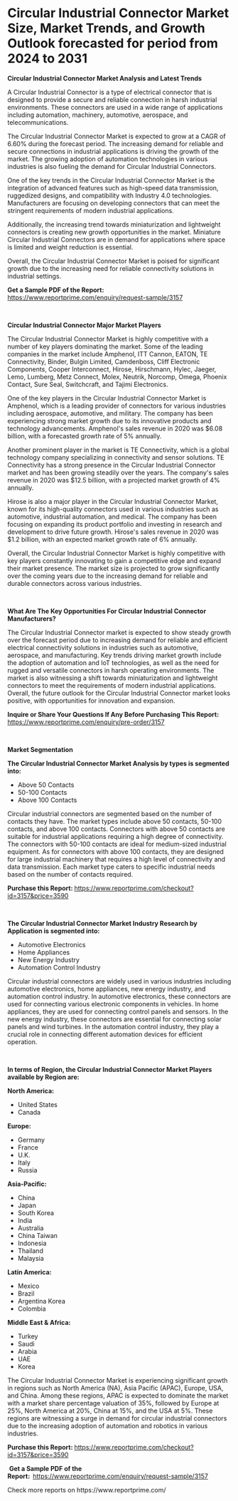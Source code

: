 <p><h1>Circular Industrial Connector Market Size, Market Trends, and Growth Outlook forecasted for period from 2024 to 2031</h1></p><p><strong>Circular Industrial Connector Market Analysis and Latest Trends</strong></p>
<p><p>A Circular Industrial Connector is a type of electrical connector that is designed to provide a secure and reliable connection in harsh industrial environments. These connectors are used in a wide range of applications including automation, machinery, automotive, aerospace, and telecommunications.</p><p>The Circular Industrial Connector Market is expected to grow at a CAGR of 6.60% during the forecast period. The increasing demand for reliable and secure connections in industrial applications is driving the growth of the market. The growing adoption of automation technologies in various industries is also fueling the demand for Circular Industrial Connectors.</p><p>One of the key trends in the Circular Industrial Connector Market is the integration of advanced features such as high-speed data transmission, ruggedized designs, and compatibility with Industry 4.0 technologies. Manufacturers are focusing on developing connectors that can meet the stringent requirements of modern industrial applications.</p><p>Additionally, the increasing trend towards miniaturization and lightweight connectors is creating new growth opportunities in the market. Miniature Circular Industrial Connectors are in demand for applications where space is limited and weight reduction is essential.</p><p>Overall, the Circular Industrial Connector Market is poised for significant growth due to the increasing need for reliable connectivity solutions in industrial settings.</p></p>
<p><strong>Get a Sample PDF of the Report:&nbsp;</strong> <a href="https://www.reportprime.com/enquiry/request-sample/3157">https://www.reportprime.com/enquiry/request-sample/3157</a></p>
<p>&nbsp;</p>
<p><strong>Circular Industrial Connector Major Market Players</strong></p>
<p><p>The Circular Industrial Connector Market is highly competitive with a number of key players dominating the market. Some of the leading companies in the market include Amphenol, ITT Cannon, EATON, TE Connectivity, Binder, Bulgin Limited, Camdenboss, Cliff Electronic Components, Cooper Interconnect, Hirose, Hirschmann, Hylec, Jaeger, Lemo, Lumberg, Metz Connect, Molex, Neutrik, Norcomp, Omega, Phoenix Contact, Sure Seal, Switchcraft, and Tajimi Electronics.</p><p>One of the key players in the Circular Industrial Connector Market is Amphenol, which is a leading provider of connectors for various industries including aerospace, automotive, and military. The company has been experiencing strong market growth due to its innovative products and technology advancements. Amphenol's sales revenue in 2020 was $6.08 billion, with a forecasted growth rate of 5% annually.</p><p>Another prominent player in the market is TE Connectivity, which is a global technology company specializing in connectivity and sensor solutions. TE Connectivity has a strong presence in the Circular Industrial Connector market and has been growing steadily over the years. The company's sales revenue in 2020 was $12.5 billion, with a projected market growth of 4% annually.</p><p>Hirose is also a major player in the Circular Industrial Connector Market, known for its high-quality connectors used in various industries such as automotive, industrial automation, and medical. The company has been focusing on expanding its product portfolio and investing in research and development to drive future growth. Hirose's sales revenue in 2020 was $1.2 billion, with an expected market growth rate of 6% annually.</p><p>Overall, the Circular Industrial Connector Market is highly competitive with key players constantly innovating to gain a competitive edge and expand their market presence. The market size is projected to grow significantly over the coming years due to the increasing demand for reliable and durable connectors across various industries.</p></p>
<p>&nbsp;</p>
<p><strong>What Are The Key Opportunities For Circular Industrial Connector Manufacturers?</strong></p>
<p><p>The Circular Industrial Connector market is expected to show steady growth over the forecast period due to increasing demand for reliable and efficient electrical connectivity solutions in industries such as automotive, aerospace, and manufacturing. Key trends driving market growth include the adoption of automation and IoT technologies, as well as the need for rugged and versatile connectors in harsh operating environments. The market is also witnessing a shift towards miniaturization and lightweight connectors to meet the requirements of modern industrial applications. Overall, the future outlook for the Circular Industrial Connector market looks positive, with opportunities for innovation and expansion.</p></p>
<p><strong>Inquire or Share Your Questions If Any Before Purchasing This Report:</strong> <a href="https://www.reportprime.com/enquiry/pre-order/3157">https://www.reportprime.com/enquiry/pre-order/3157</a></p>
<p>&nbsp;</p>
<p><strong>Market Segmentation</strong></p>
<p><strong>The Circular Industrial Connector Market Analysis by types is segmented into:</strong></p>
<p><ul><li>Above 50 Contacts</li><li>50-100 Contacts</li><li>Above 100 Contacts</li></ul></p>
<p><p>Circular industrial connectors are segmented based on the number of contacts they have. The market types include above 50 contacts, 50-100 contacts, and above 100 contacts. Connectors with above 50 contacts are suitable for industrial applications requiring a high degree of connectivity. The connectors with 50-100 contacts are ideal for medium-sized industrial equipment. As for connectors with above 100 contacts, they are designed for large industrial machinery that requires a high level of connectivity and data transmission. Each market type caters to specific industrial needs based on the number of contacts required.</p></p>
<p><strong>Purchase this Report:&nbsp;</strong><a href="https://www.reportprime.com/checkout?id=3157&price=3590">https://www.reportprime.com/checkout?id=3157&price=3590</a></p>
<p>&nbsp;</p>
<p><strong>The Circular Industrial Connector Market Industry Research by Application is segmented into:</strong></p>
<p><ul><li>Automotive Electronics</li><li>Home Appliances</li><li>New Energy Industry</li><li>Automation Control Industry</li></ul></p>
<p><p>Circular industrial connectors are widely used in various industries including automotive electronics, home appliances, new energy industry, and automation control industry. In automotive electronics, these connectors are used for connecting various electronic components in vehicles. In home appliances, they are used for connecting control panels and sensors. In the new energy industry, these connectors are essential for connecting solar panels and wind turbines. In the automation control industry, they play a crucial role in connecting different automation devices for efficient operation.</p></p>
<p>&nbsp;</p>
<p><strong>In terms of Region, the Circular Industrial Connector Market Players available by Region are:</strong></p>
<p>
    <p> <strong> North America: </strong>
        <ul>
            <li>United States</li>
            <li>Canada</li>
        </ul>
        </p> 
    <p> <strong> Europe: </strong>
        <ul>
            <li>Germany</li>
            <li>France</li>
            <li>U.K.</li>
            <li>Italy</li>
            <li>Russia</li>
        </ul>
        </p> 
    <p> <strong> Asia-Pacific: </strong>
        <ul>
            <li>China</li>
            <li>Japan</li>
            <li>South Korea</li>
            <li>India</li>
            <li>Australia</li>
            <li>China Taiwan</li>
            <li>Indonesia</li>
            <li>Thailand</li>
            <li>Malaysia</li>
        </ul>
        </p> 
    <p> <strong> Latin America: </strong>
        <ul>
            <li>Mexico</li>
            <li>Brazil</li>
            <li>Argentina Korea</li>
            <li>Colombia</li>
        </ul>
        </p> 
    <p> <strong> Middle East & Africa: </strong>
        <ul>
            <li>Turkey</li>
            <li>Saudi</li>
            <li>Arabia</li>
            <li>UAE</li>
            <li>Korea</li>
        </ul>
    </p>
    </p>
<p><p>The Circular Industrial Connector Market is experiencing significant growth in regions such as North America (NA), Asia Pacific (APAC), Europe, USA, and China. Among these regions, APAC is expected to dominate the market with a market share percentage valuation of 35%, followed by Europe at 25%, North America at 20%, China at 15%, and the USA at 5%. These regions are witnessing a surge in demand for circular industrial connectors due to the increasing adoption of automation and robotics in various industries.</p></p>
<p><strong>Purchase this Report: </strong><a href="https://www.reportprime.com/checkout?id=3157&price=3590">https://www.reportprime.com/checkout?id=3157&price=3590</a></p>
<p>&nbsp;<strong>Get a Sample PDF of the Report:&nbsp;&nbsp;</strong><a href="https://www.reportprime.com/enquiry/request-sample/3157">https://www.reportprime.com/enquiry/request-sample/3157</a></p>
<p><strong></strong></p>
<p>Check more reports on https://www.reportprime.com/</p>